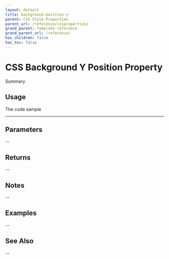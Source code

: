 ```yaml
---
layout: default
title: background-position-y
parent: CSS Style Properties
parent_url: /reference/cssproperties/
grand_parent: Template reference
grand_parent_url: /reference/
has_children: false
has_toc: false
---
```


# CSS Background Y Position Property

Summary

## Usage

 The code sample

---

## Parameters

--

## Returns 

--

## Notes


-- 

## Examples


--


## See Also


--


